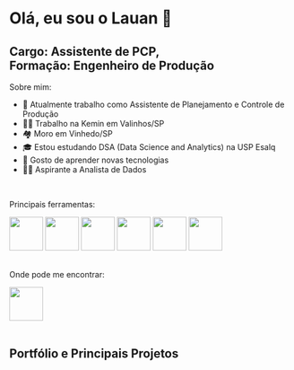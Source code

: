 # Olá, eu sou o Lauan 👋
## Cargo: Assistente de PCP, <br> Formação: Engenheiro de Produção

Sobre mim:

- 💼 Atualmente trabalho como Assistente de Planejamento e Controle de Produção
- 👨‍💼 Trabalho na Kemin em Valinhos/SP
- 🏘️ Moro em Vinhedo/SP
- 🎓 Estou estudando DSA (Data Science and Analytics) na USP Esalq
- 💬 Gosto de aprender novas tecnologias
- 👨‍💻 Aspirante a Analista de Dados 

<br>

Principais ferramentas:

<div>
  <img height="60" width="60" src="https://habrastorage.org/webt/xc/y-/bu/xcy-buybcop-lnllkaliablk5zm.png">
  <img height="60" width="60" src="https://images.datacamp.com/image/upload/v1714478776/re388xshtgihucfiiavf.png">
  <img height="60" width="60" src="https://cdn.icon-icons.com/icons2/2397/PNG/96/microsoft_office_excel_logo_icon_145720.png">
  <img height="60" width="60" src="https://cdn.icon-icons.com/icons2/2699/PNG/512/python_vertical_logo_icon_168039.png">
  <img height="60" width="60" src="https://aaronkgumbs.com/wp-content/uploads/2022/07/lglogopowerautomate.png">
  <img height="60" width="60" src="https://addendanalytics.com/wp-content/uploads/2021/09/image-1.png">  
</div>

<br>

Onde pode me encontrar:
<div>
  <a href="https://br.linkedin.com/in/lauan-lopes-5a7280163">
    <img height="60" width="60" src="https://cdn-icons-png.flaticon.com/512/174/174857.png">
  </a>
</div>

<br>

## Portfólio e Principais Projetos
